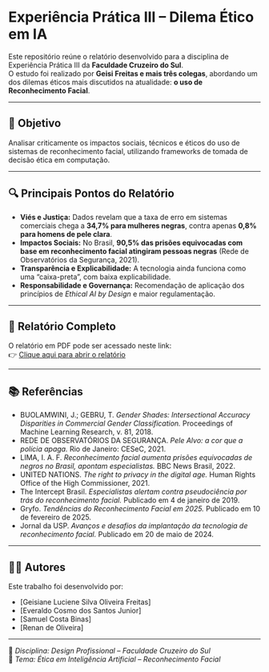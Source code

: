 # Experiência Prática III – Dilema Ético em IA

Este repositório reúne o relatório desenvolvido para a disciplina de Experiência Prática III da **Faculdade Cruzeiro do Sul**.  
O estudo foi realizado por **Geisi Freitas e mais três colegas**, abordando um dos dilemas éticos mais discutidos na atualidade: **o uso de Reconhecimento Facial**.

---

## 📌 Objetivo
Analisar criticamente os impactos sociais, técnicos e éticos do uso de sistemas de reconhecimento facial, utilizando frameworks de tomada de decisão ética em computação.

---

## 🔍 Principais Pontos do Relatório
- **Viés e Justiça:** Dados revelam que a taxa de erro em sistemas comerciais chega a **34,7% para mulheres negras**, contra apenas **0,8% para homens de pele clara**.  
- **Impactos Sociais:** No Brasil, **90,5% das prisões equivocadas com base em reconhecimento facial atingiram pessoas negras** (Rede de Observatórios da Segurança, 2021).  
- **Transparência e Explicabilidade:** A tecnologia ainda funciona como uma “caixa-preta”, com baixa explicabilidade.  
- **Responsabilidade e Governança:** Recomendação de aplicação dos princípios de *Ethical AI by Design* e maior regulamentação.  

---

## 📑 Relatório Completo
O relatório em PDF pode ser acessado neste link:  
👉 [Clique aqui para abrir o relatório](https://drive.google.com/file/d/1flseYwY2KysU9pLnHn2b5I2qGz_0PfB-/view?usp=sharing)

---

## 📚 Referências
- BUOLAMWINI, J.; GEBRU, T. *Gender Shades: Intersectional Accuracy Disparities in Commercial Gender Classification.* Proceedings of Machine Learning Research, v. 81, 2018.  
- REDE DE OBSERVATÓRIOS DA SEGURANÇA. *Pele Alvo: a cor que a polícia apaga.* Rio de Janeiro: CESeC, 2021.  
- LIMA, I. A. F. *Reconhecimento facial aumenta prisões equivocadas de negros no Brasil, apontam especialistas.* BBC News Brasil, 2022.  
- UNITED NATIONS. *The right to privacy in the digital age.* Human Rights Office of the High Commissioner, 2021.
- The Intercept Brasil. *Especialistas alertam contra pseudociência por trás do reconhecimento facial.* Publicado em 4 de janeiro de 2019.
- Gryfo. *Tendências do Reconhecimento Facial em 2025.* Publicado em 10 de fevereiro de 2025.
- Jornal da USP. *Avanços e desafios da implantação da tecnologia de reconhecimento facial.* Publicado em 20 de maio de 2024.


---

## 👩‍🎓 Autores
Este trabalho foi desenvolvido por:  
- [Geisiane Luciene Silva Oliveira Freitas]
- [Everaldo Cosmo dos Santos Junior]  
- [Samuel Costa Binas]  
- [Renan de Oliveira]  

---

📌 *Disciplina: Design Profissional – Faculdade Cruzeiro do Sul*  
📌 *Tema: Ética em Inteligência Artificial – Reconhecimento Facial*  
